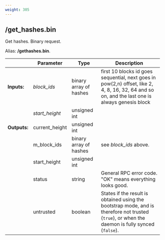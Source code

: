 ```yaml
---
weight: 305
---
```


## **/get_hashes.bin**

Get hashes. Binary request.

Alias: **/gethashes.bin**.

|             | Parameter      | Type                   | Description
| ---         | ---            | ---                    | ---
|**Inputs:**  | *block_ids*    | binary array of hashes | first 10 blocks id goes sequential, next goes in pow(2,n) offset, like 2, 4, 8, 16, 32, 64 and so on, and the last one is always genesis block
|             | *start_height* | unsigned int           |
|**Outputs:** | current_height | unsigned int           |
|             | m_block_ids    | binary array of hashes | see *block_ids* above.
|             | start_height   | unsigned int           |
|             | status         | string                 | General RPC error code. "OK" means everything looks good.
|             | untrusted      | boolean                | States if the result is obtained using the bootstrap mode, and is therefore not trusted (`true`), or when the daemon is fully synced (`false`).

<!-- Cannot get this working
```shell
$ curl -X POST http://127.0.0.1:18081/get_hashes.bin -d '{"block_ids":["d109a406528a7b44fef8bc03e75eaabb0f919f852884b43b550b8b3be80a49e7"],"start_height":1562062}' -H 'Content-Type: application/json'
```
--->